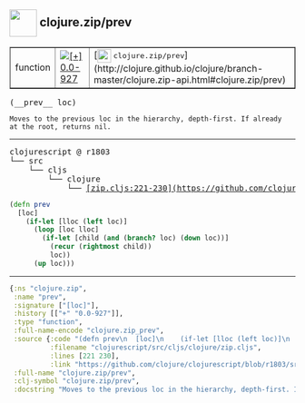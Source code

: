 ## <img width="48px" valign="middle" src="http://i.imgur.com/Hi20huC.png"> clojure.zip/prev

 <table border="1">
<tr>
<td>function</td>
<td><a href="https://github.com/cljsinfo/api-refs/tree/0.0-927"><img valign="middle" alt="[+] 0.0-927" src="https://img.shields.io/badge/+-0.0--927-lightgrey.svg"></a> </td>
<td>
[<img height="24px" valign="middle" src="http://i.imgur.com/1GjPKvB.png"> <samp>clojure.zip/prev</samp>](http://clojure.github.io/clojure/branch-master/clojure.zip-api.html#clojure.zip/prev)
</td>
</tr>
</table>

 <samp>
(__prev__ loc)<br>
</samp>

```
Moves to the previous loc in the hierarchy, depth-first. If already
at the root, returns nil.
```

---

 <pre>
clojurescript @ r1803
└── src
    └── cljs
        └── clojure
            └── <ins>[zip.cljs:221-230](https://github.com/clojure/clojurescript/blob/r1803/src/cljs/clojure/zip.cljs#L221-L230)</ins>
</pre>

```clj
(defn prev
  [loc]
    (if-let [lloc (left loc)]
      (loop [loc lloc]
        (if-let [child (and (branch? loc) (down loc))]
          (recur (rightmost child))
          loc))
      (up loc)))
```


---

```clj
{:ns "clojure.zip",
 :name "prev",
 :signature ["[loc]"],
 :history [["+" "0.0-927"]],
 :type "function",
 :full-name-encode "clojure.zip_prev",
 :source {:code "(defn prev\n  [loc]\n    (if-let [lloc (left loc)]\n      (loop [loc lloc]\n        (if-let [child (and (branch? loc) (down loc))]\n          (recur (rightmost child))\n          loc))\n      (up loc)))",
          :filename "clojurescript/src/cljs/clojure/zip.cljs",
          :lines [221 230],
          :link "https://github.com/clojure/clojurescript/blob/r1803/src/cljs/clojure/zip.cljs#L221-L230"},
 :full-name "clojure.zip/prev",
 :clj-symbol "clojure.zip/prev",
 :docstring "Moves to the previous loc in the hierarchy, depth-first. If already\nat the root, returns nil."}

```
